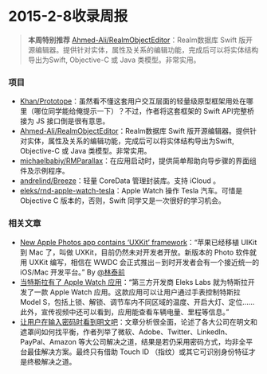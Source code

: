 2015-2-8收录周报
===
> **本周特别推荐** [Ahmed-Ali/RealmObjectEditor](https://github.com/Ahmed-Ali/RealmObjectEditor)：Realm数据库 Swift 版开源编辑器。提供针对实体，属性及关系的编辑功能，完成后可以将实体结构导出为Swift, Objective-C 或 Java 类模型。非常实用。

### 项目
* [Khan/Prototope](https://github.com/Khan/Prototope)：虽然看不懂这套用户交互层面的轻量级原型框架用处在哪里（哪位同学能给俺提示一下）？不过，作者将这套框架的 Swift API完整桥接为 JS 接口倒是很有意思。
* [Ahmed-Ali/RealmObjectEditor](https://github.com/Ahmed-Ali/RealmObjectEditor)：Realm数据库 Swift 版开源编辑器。提供针对实体，属性及关系的编辑功能，完成后可以将实体结构导出为Swift, Objective-C 或 Java 类模型。非常实用。
* [michaelbabiy/RMParallax](https://github.com/ichaelbabiy/RMParallax)：在应用启动时，提供简单帮助向导步骤的界面组件及示例程序。
* [andrelind/Breeze](https://github.com/andrelind/Breeze)：轻量 CoreData 管理封装库。支持 iCloud 。
* [eleks/rnd-apple-watch-tesla](https://github.com/eleks/rnd-apple-watch-tesla)：Apple Watch 操作 Tesla 汽车。可惜是 Objective C 版本的，否则，Swift 同学又是一次很好的学习机会。

### 相关文章
* [New Apple Photos app contains ‘UXKit’ framework](http://sixcolors.com/post/2015/02/new-apple-photos-app-contains-uxkit-framework/)：“苹果已经移植 UIKit 到 Mac 了，叫做 UXKit，目前仍然未对开发者开放。新版本的 Photo 软件就用 UXKit 编写，相信在 WWDC 会正式推出－到时开发者会有一个接近统一的 iOS/Mac 开发平台。” By [@林泰前]()
* [当特斯拉有了 Apple Watch 应用](http://www.ifanr.com/489113)：“第三方开发商 Eleks Labs 就为特斯拉开发了一款 Apple Watch 应用。这款应用可以让用户通过手表控制特斯拉 Model S，包括上锁、解锁、调节车内不同区域的温度、开启大灯、定位……此外，宣传视频中还可以看到，应用能查看车辆电量、里程等信息。”
* [让用户在输入密码时看到明文吧](http://www.beforweb.com/node/658)：文章分析很全面，论述了各大公司在明文和遮罩间如何找平衡，作者列举了微软、Adobe、Twitter、LinkedIn、PayPal、Amazon 等大公司解决之道，结果是若仍采用密码方式，均非全平台最佳解决方案。最终只有借助 Touch ID （指纹）或其它可识别身份特征才是终极解决之道。